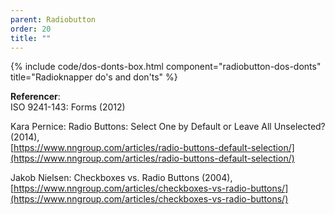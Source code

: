 ```yaml
---
parent: Radiobutton
order: 20
title: ""
---
```


{% include code/dos-donts-box.html component="radiobutton-dos-donts" title="Radioknapper do's and don'ts" %}

**Referencer**:<br />
ISO 9241-143: Forms (2012)

Kara Pernice: Radio Buttons: Select One by Default or Leave All Unselected? (2014),<br />
[https://www.nngroup.com/articles/radio-buttons-default-selection/](https://www.nngroup.com/articles/radio-buttons-default-selection/)

Jakob Nielsen: Checkboxes vs. Radio Buttons (2004),<br />
[https://www.nngroup.com/articles/checkboxes-vs-radio-buttons/](https://www.nngroup.com/articles/checkboxes-vs-radio-buttons/)
